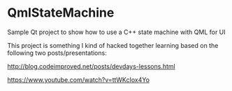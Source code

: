 QmlStateMachine
===============

Sample Qt project to show how to use a C++ state machine with QML for UI

This project is something I kind of hacked together learning based on the following two posts/presentations:

http://blog.codeimproved.net/posts/devdays-lessons.html

https://www.youtube.com/watch?v=ttWKcIox4Yo

